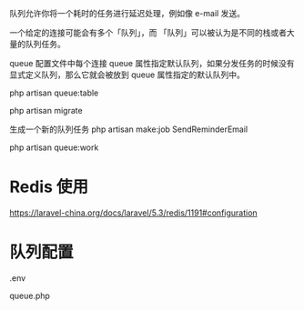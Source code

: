 队列允许你将一个耗时的任务进行延迟处理，例如像 e-mail 发送。

一个给定的连接可能会有多个「队列」，而 「队列」可以被认为是不同的栈或者大量的队列任务。

queue 配置文件中每个连接 queue 属性指定默认队列，如果分发任务的时候没有显式定义队列，那么它就会被放到 queue 属性指定的默认队列中。

php artisan queue:table

php artisan migrate



生成一个新的队列任务
php artisan make:job SendReminderEmail



php artisan queue:work


# Redis 使用
https://laravel-china.org/docs/laravel/5.3/redis/1191#configuration

# 队列配置
.env

queue.php